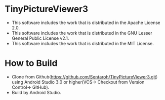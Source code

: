 # TinyPictureViewer3

- This software includes the work that is distributed in the Apache License 2.0.
- This software includes the work that is distributed in the GNU Lesser General Public License v2.1.
- This software includes the work that is distributed in the MIT License.

# How to Build  
- Clone from Github(https://github.com/Sentaroh/TinyPictureViewer3.git) using Android Studio 3.0 or higher(VCS-> Checkout from Version Control-> GitHub).
- Build by Android Studio.